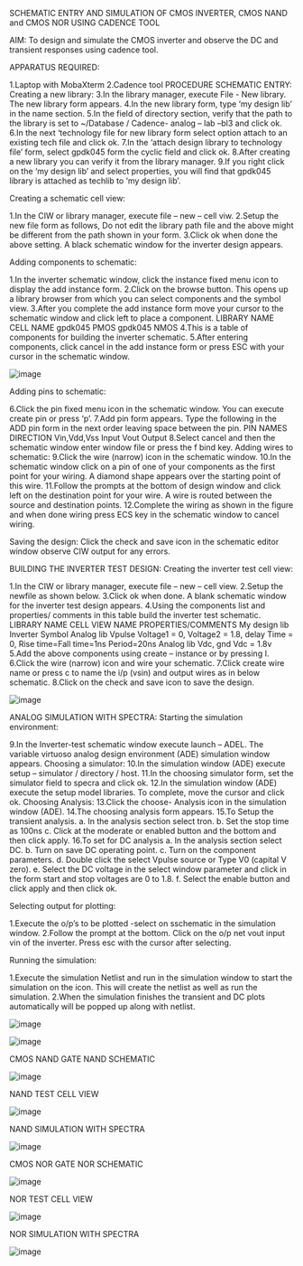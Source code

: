 SCHEMATIC ENTRY AND SIMULATION OF CMOS INVERTER, CMOS NAND and CMOS NOR USING CADENCE TOOL

AIM: To design and simulate the CMOS inverter and observe the DC and transient responses using cadence tool.

APPARATUS REQUIRED:

1.Laptop with MobaXterm
2.Cadence tool PROCEDURE SCHEMATIC ENTRY: Creating a new library:
3.In the library manager, execute File - New library. The new library form appears.
4.In the new library form, type ‘my design lib’ in the name section.
5.In the field of directory section, verify that the path to the library is set to ~/Database / Cadence- analog – lab –bl3 and click ok.
6.In the next ‘technology file for new library form select option attach to an existing tech file and click ok.
7.In the ‘attach design library to technology file’ form, select gpdk045 form the cyclic field and click ok.
8.After creating a new library you can verify it from the library manager.
9.If you right click on the ‘my design lib’ and select properties, you will find that gpdk045 library is attached as techlib to ‘my design lib’.

Creating a schematic cell view:

1.In the CIW or library manager, execute file – new – cell viw.
2.Setup the new file form as follows, Do not edit the library path file and the above might be different from the path shown in your form.
3.Click ok when done the above setting. A black schematic window for the inverter design appears.

Adding components to schematic:

1.In the inverter schematic window, click the instance fixed menu icon to display the add instance form.
2.Click on the browse button. This opens up a library browser from which you can select components and the symbol view.
3.After you complete the add instance form move your cursor to the schematic window and click left to place a component. LIBRARY NAME CELL NAME gpdk045 PMOS gpdk045 NMOS
4.This is a table of components for building the inverter schematic.
5.After entering components, click cancel in the add instance form or press ESC with your cursor in the schematic window.

![image](https://github.com/devasrimathi2004/VLSI-LAB-EXP-6/assets/166363441/0d1f7cc8-a424-4b97-a515-023b32a7cc6d)

Adding pins to schematic:

6.Click the pin fixed menu icon in the schematic window. You can execute create pin or press ‘p’.
7.Add pin form appears. Type the following in the ADD pin form in the next order leaving space between the pin. PIN NAMES DIRECTION Vin,Vdd,Vss Input Vout Output
8.Select cancel and then the schematic window enter window file or press the f bind key. Adding wires to schematic:
9.Click the wire (narrow) icon in the schematic window.
10.In the schematic window click on a pin of one of your components as the first point for your wiring. A diamond shape appears over the starting point of this wire.
11.Follow the prompts at the bottom of design window and click left on the destination point for your wire. A wire is routed between the source and destination points.
12.Complete the wiring as shown in the figure and when done wiring press ECS key in the schematic window to cancel wiring.

Saving the design: Click the check and save icon in the schematic editor window observe CIW output for any errors.

BUILDING THE INVERTER TEST DESIGN: Creating the inverter test cell view:

1.In the CIW or library manager, execute file – new – cell view.
2.Setup the newfile as shown below.
3.Click ok when done. A blank schematic window for the inverter test design appears.
4.Using the components list and properties/ comments in this table build the inverter test schematic. LIBRARY NAME CELL VIEW NAME PROPERTIES/COMMENTS My design lib Inverter Symbol Analog lib Vpulse Voltage1 = 0, Voltage2 = 1.8, delay Time = 0, Rise time=Fall time=1ns Period=20ns Analog lib Vdc, gnd Vdc = 1.8v
5.Add the above components using create – instance or by pressing I.
6.Click the wire (narrow) icon and wire your schematic.
7.Click create wire name or press c to name the i/p (vsin) and output wires as in below schematic.
8.Click on the check and save icon to save the design.

![image](https://github.com/devasrimathi2004/VLSI-LAB-EXP-6/assets/166363441/aa177665-a84b-4225-b929-b7c83fe90ce9)

ANALOG SIMULATION WITH SPECTRA: Starting the simulation environment:

9.In the Inverter-test schematic window execute launch – ADEL. The variable virtuoso analog design environment (ADE) simulation window appears. Choosing a simulator:
10.In the simulation window (ADE) execute setup – simulator / directory / host.
11.In the choosing simulator form, set the simulator field to specra and click ok.
12.In the simulation window (ADE) execute the setup model libraries. To complete, move the cursor and click ok. Choosing Analysis:
13.Click the choose- Analysis icon in the simulation window (ADE).
14.The choosing analysis form appears.
15.To Setup the transient analysis. a. In the analysis section select tron. b. Set the stop time as 100ns c. Click at the moderate or enabled button and the bottom and then click apply.
16.To set for DC analysis a. In the analysis section select DC. b. Turn on save DC operating point. c. Turn on the component parameters. d. Double click the select Vpulse source or Type V0 (capital V zero). e. Select the DC voltage in the select window parameter and click in the form start and stop voltages are 0 to 1.8. f. Select the enable button and click apply and then click ok.

Selecting output for plotting:

1.Execute the o/p’s to be plotted -select on sschematic in the simulation window.
2.Follow the prompt at the bottom. Click on the o/p net vout input vin of the inverter. Press esc with the cursor after selecting.

Running the simulation:

1.Execute the simulation Netlist and run in the simulation window to start the simulation on the icon. This will create the netlist as well as run the simulation.
2.When the simulation finishes the transient and DC plots automatically will be popped up along with netlist.

![image](https://github.com/devasrimathi2004/VLSI-LAB-EXP-6/assets/166363441/bb83d164-f80a-499c-89ba-f08db0697639)

![image](https://github.com/devasrimathi2004/VLSI-LAB-EXP-6/assets/166363441/87cc296e-7929-4ddd-acf6-ec469a761f6a)

CMOS NAND GATE NAND SCHEMATIC

![image](https://github.com/devasrimathi2004/VLSI-LAB-EXP-6/assets/166363441/9e3d8de5-9309-482e-8242-e841c36d3229)

NAND TEST CELL VIEW

![image](https://github.com/devasrimathi2004/VLSI-LAB-EXP-6/assets/166363441/0e328d7d-29f4-4ce7-8212-1639de5a9986)

NAND SIMULATION WITH SPECTRA

![image](https://github.com/devasrimathi2004/VLSI-LAB-EXP-6/assets/166363441/e7f77819-ea1c-4b9c-ab6a-779ae3e215be)

CMOS NOR GATE NOR SCHEMATIC

![image](https://github.com/devasrimathi2004/VLSI-LAB-EXP-6/assets/166363441/547d1a22-19bc-4b4c-9a51-16fb9889c6c4)

NOR TEST CELL VIEW

![image](https://github.com/devasrimathi2004/VLSI-LAB-EXP-6/assets/166363441/4ff81961-76dc-4e7a-b520-2dad4e8d8a78)

NOR SIMULATION WITH SPECTRA

![image](https://github.com/devasrimathi2004/VLSI-LAB-EXP-6/assets/166363441/a22f7d7a-cc6e-482b-84be-e6e7fb7c140b)




